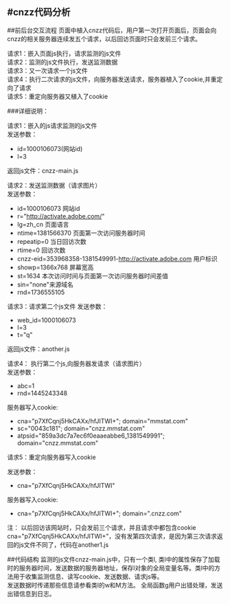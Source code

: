 #cnzz代码分析
---
##前后台交互流程
页面中植入cnzz代码后，用户第一次打开页面后，页面会向cnzz的相关服务器连续发五个请求，以后回访页面时只会发前三个请求。  

请求1：嵌入页面js执行，请求监测的js文件  
请求2：监测的js文件执行，发送监测数据  
请求3：又一次请求一个js文件  
请求4：执行二次请求的js文件，向服务器发送请求，服务器植入了cookie,并重定向了请求  
请求5：重定向服务器又植入了cookie  

###详细说明：  

请求1：嵌入的js请求监测的js文件   
发送参数：  
   
+ id=1000106073(网站id)  
+ l=3  

返回js文件：cnzz-main.js


请求2：发送监测数据（请求图片）  
发送参数：  

+ id=1000106073 网站id  
+ r="http://activate.adobe.com/"
+ lg=zh_cn 页面语言
+ ntime=1381566370 页面第一次访问服务器时间
+ repeatip=0 当日回访次数
+ rtime=0 回访次数
+ cnzz-eid=353968358-1381549991-http://activate.adobe.com 用户标识
+ showp=1366x768 屏幕宽高
+ st=1634 本次访问时间与页面第一次访问服务器时间差值
+ sin="none"来源域名
+ rnd=1736555105

请求3：请求第二个js文件
发送参数：  

+ web_id=1000106073   
+ l=3                    
+ t="q"

返回js文件：another.js

请求4： 执行第二个js,向服务器发请求（请求图片）  
发送参数：  

+ abc=1  
+ rnd=1445243348

服务器写入cookie:  

+ cna="p7XfCqnj5HkCAXx/hfJITWI+"; domain="mmstat.com"
+ sc="0043c181"; domain="cnzz.mmstat.com"
+ atpsid="859a3dc7a7ec6f0eaaeabbe6_1381549991"; domain="cnzz.mmstat.com"  

请求5：重定向服务器写入cookie

发送参数：

+ cna="p7XfCqnj5HkCAXx/hfJITWI"

服务器写入cookie:  

+ cna="p7XfCqnj5HkCAXx/hfJITWI+"; domain=".cnzz.com"

注： 以后回访该网站时，只会发前三个请求，并且请求中都包含cookie cna="p7XfCqnj5HkCAXx/hfJITWI+"，没有发第四次请求，是因为第三次请求返回的js文件不同了，代码在another1.js

##代码结构
监测的js文件cnzz-main.js中，只有一个类l, 类l中的属性保存了加载时的服务器时间，发送数据的服务器地址，保存l对象的全局变量名等。类l中的方法用于收集监测信息、读写cookie、发送数据、请求js等。  
发送数据时传递那些信息请参看类l的w和M方法。
全局函数g用户出错处理，发送出错信息到日志。
  


              